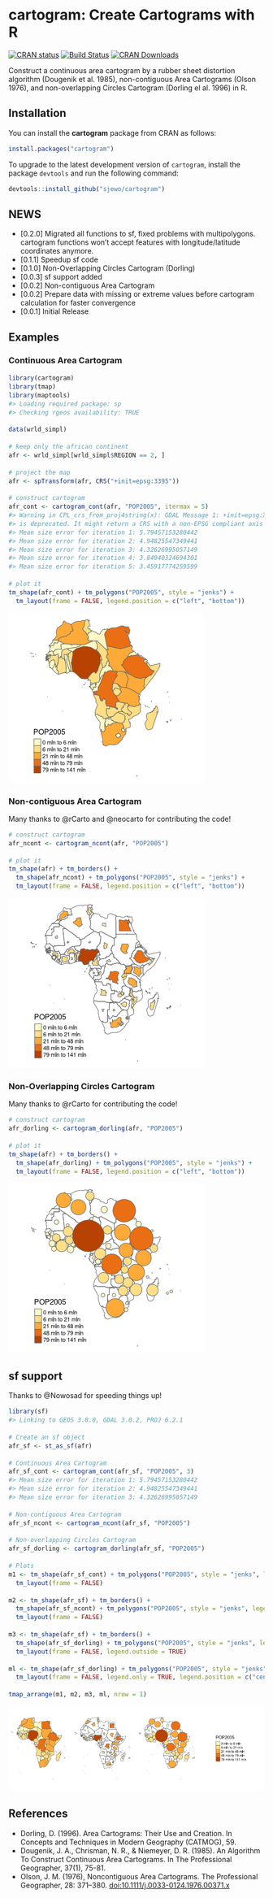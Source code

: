 cartogram: Create Cartograms with R
================

[![CRAN
status](http://www.r-pkg.org/badges/version/cartogram)](https://cran.r-project.org/package=cartogram)
[![Build
Status](https://travis-ci.org/sjewo/cartogram.svg?branch=master)](https://travis-ci.org/sjewo/cartogram)
[![CRAN
Downloads](http://cranlogs.r-pkg.org/badges/cartogram)](https://cran.r-project.org/package=cartogram)

Construct a continuous area cartogram by a rubber sheet distortion
algorithm (Dougenik et al. 1985), non-contiguous Area Cartograms (Olson
1976), and non-overlapping Circles Cartogram (Dorling el al. 1996) in R.

## Installation

You can install the **cartogram** package from CRAN as follows:

``` r
install.packages("cartogram")
```

To upgrade to the latest development version of `cartogram`, install the
package `devtools` and run the following command:

``` r
devtools::install_github("sjewo/cartogram")
```

## NEWS

  - \[0.2.0\] Migrated all functions to sf, fixed problems with
    multipolygons. cartogram functions won’t accept features with
    longitude/latitude coordinates anymore.
  - \[0.1.1\] Speedup sf code
  - \[0.1.0\] Non-Overlapping Circles Cartogram (Dorling)
  - \[0.0.3\] sf support added
  - \[0.0.2\] Non-contiguous Area Cartogram
  - \[0.0.2\] Prepare data with missing or extreme values before
    cartogram calculation for faster convergence
  - \[0.0.1\] Initial Release

## Examples

### Continuous Area Cartogram

``` r
library(cartogram)
library(tmap)
library(maptools)
#> Loading required package: sp
#> Checking rgeos availability: TRUE

data(wrld_simpl)

# keep only the african continent
afr <- wrld_simpl[wrld_simpl$REGION == 2, ]

# project the map
afr <- spTransform(afr, CRS("+init=epsg:3395"))

# construct cartogram
afr_cont <- cartogram_cont(afr, "POP2005", itermax = 5)
#> Warning in CPL_crs_from_proj4string(x): GDAL Message 1: +init=epsg:XXXX syntax
#> is deprecated. It might return a CRS with a non-EPSG compliant axis order.
#> Mean size error for iteration 1: 5.79457153280442
#> Mean size error for iteration 2: 4.94825547349441
#> Mean size error for iteration 3: 4.32626995057149
#> Mean size error for iteration 4: 3.84940324694301
#> Mean size error for iteration 5: 3.45917774259599

# plot it
tm_shape(afr_cont) + tm_polygons("POP2005", style = "jenks") +
  tm_layout(frame = FALSE, legend.position = c("left", "bottom"))
```

![](man/figures/README-cont-1.png)<!-- -->

### Non-contiguous Area Cartogram

Many thanks to @rCarto and @neocarto for contributing the code\!

``` r
# construct cartogram
afr_ncont <- cartogram_ncont(afr, "POP2005")

# plot it
tm_shape(afr) + tm_borders() +
  tm_shape(afr_ncont) + tm_polygons("POP2005", style = "jenks") +
  tm_layout(frame = FALSE, legend.position = c("left", "bottom"))
```

![](man/figures/README-ncont-1.png)<!-- -->

### Non-Overlapping Circles Cartogram

Many thanks to @rCarto for contributing the code\!

``` r
# construct cartogram
afr_dorling <- cartogram_dorling(afr, "POP2005")

# plot it
tm_shape(afr) + tm_borders() +
  tm_shape(afr_dorling) + tm_polygons("POP2005", style = "jenks") +
  tm_layout(frame = FALSE, legend.position = c("left", "bottom"))
```

![](man/figures/README-dorling-1.png)<!-- -->

## sf support

Thanks to @Nowosad for speeding things up\!

``` r
library(sf)
#> Linking to GEOS 3.8.0, GDAL 3.0.2, PROJ 6.2.1

# Create an sf object
afr_sf <- st_as_sf(afr)

# Continuous Area Cartogram
afr_sf_cont <- cartogram_cont(afr_sf, "POP2005", 3)
#> Mean size error for iteration 1: 5.79457153280442
#> Mean size error for iteration 2: 4.94825547349441
#> Mean size error for iteration 3: 4.32626995057149

# Non-contiguous Area Cartogram
afr_sf_ncont <- cartogram_ncont(afr_sf, "POP2005")

# Non-overlapping Circles Cartogram
afr_sf_dorling <- cartogram_dorling(afr_sf, "POP2005")

# Plots
m1 <- tm_shape(afr_sf_cont) + tm_polygons("POP2005", style = "jenks", legend.show = FALSE) +
  tm_layout(frame = FALSE)

m2 <- tm_shape(afr_sf) + tm_borders() + 
  tm_shape(afr_sf_ncont) + tm_polygons("POP2005", style = "jenks", legend.show = FALSE) +
  tm_layout(frame = FALSE)

m3 <- tm_shape(afr_sf) + tm_borders() + 
  tm_shape(afr_sf_dorling) + tm_polygons("POP2005", style = "jenks", legend.show = FALSE) +
  tm_layout(frame = FALSE, legend.outside = TRUE)

ml <- tm_shape(afr_sf_dorling) + tm_polygons("POP2005", style = "jenks") +
  tm_layout(frame = FALSE, legend.only = TRUE, legend.position = c("center", "center"))

tmap_arrange(m1, m2, m3, ml, nrow = 1)
```

![](man/figures/README-sfsupport-1.png)<!-- -->

## References

  - Dorling, D. (1996). Area Cartograms: Their Use and Creation. In
    Concepts and Techniques in Modern Geography (CATMOG), 59.
  - Dougenik, J. A., Chrisman, N. R., & Niemeyer, D. R. (1985). An
    Algorithm To Construct Continuous Area Cartograms. In The
    Professional Geographer, 37(1), 75-81.
  - Olson, J. M. (1976), Noncontiguous Area Cartograms. The Professional
    Geographer, 28: 371–380.
    [doi:10.1111/j.0033-0124.1976.00371.x](https://doi.org/10.1111/j.0033-0124.1976.00371.x)
